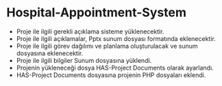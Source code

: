 # Hospital-Appointment-System
 - Proje ile ilgili gerekli açıklama sisteme yüklenecektir.
 - Proje ile ilgili açıklamalar, Pptx sunum dosyası formatında eklenecektir.
 - Proje ile ilgili görev dağılımı ve planlama oluşturulacak ve sunum dosyasına eklenecektir.
 - Proje ile ilgili bilgiler Sunum dosyasına yüklendi.
 - Projenin yükleneceği dosya HAS-Project Documents olarak ayarlandı.
 - HAS-Project Documents dosyasına projenin PHP dosyaları eklendi.
